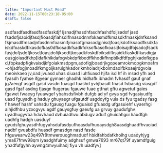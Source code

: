 ```yaml
---
title: "Important Must Read"
date: 2022-11-15T00:23:18-05:00
draft: false
---
```


asdfasdfasdfasdfasdfaskdjf ljsnadjfhasdhfasdhfashdfoijsadof jasd fsadofjsaoidjfasdjfioasdjfiahsdifhnasodnmfokasmdfkmasdkfmaskjdnfksandfkjmasdlfmsadjnfasdnmfoasmifjmasofgmasodgjnisdjfoasjkdofiksaodfksdkfaiskdfoaskdfikasdofkas0dfkosadkfsadkfoksofkasofkoasijfoisajdfojsadojfsadkfasjdofjsdofjkosdjfoasjdofijksodfjkosadkfoskdfoiksdifksaidkfiaskdfikasdigjaousgjoiasdfkhp[idafkhikdafogvbkdpfkbodffkhodkfhnpblkdfdfpghjkadofkgpad,fbpkadpfigkvaisdjkfgoiakmsdpgm,adofigjboadrjkgopeamrokmopgkmoafm-ohjadfogjmoadifkmgoijkaruighkadorikmhoiadrjkboimdaoifbkoaejrdgvoia meoivkaeo jv,oad jvuasd uhas diuasd iuhfiuasd hjifa isd hf ih msad yfh asd fyasdh fyahse ifgyear gymaer ghadhk hidhafk ibhadm fvhasdf gauf gnaf jg7aengf asgdf gasd vasdn fuasgd fuashd yvhjbasdt fnasd fvbasdg viasgdf gasd fgaf asdng fjasgn ftugerau fgauwe fuae  gtfnat gftu agwetuf gaies fgawet fwaeyg fyuawgef ybahsdsfivbh dufgb ad yf gvya sgd fvgasiyudfg uasd fguyadh g haduy ghuyaegr ufgautdf uagddyfg vuia ds fyu tgadsy fasg f hawef hashf uahsdu fgausg fuagu fguaisd gfuasdg ufgasuiehf uyaerhgi aihjidfhbu yzxcgvyu agdf gauysgfuy gaeufg ua grvuy gaudufghv uyadhugyvba hduvhaud dvhuiadhvu abdugv aduif ghuidahgui haudfgh uadhfg hadgh uasduyf gyudsfghuyasdhfugyahsdufasdyufhoasdufhuoaysdgh8uasdghuadfhvuoiad nadbf gvuabdfu huasdf gmasdgn nasd fasde hfguwearw23q497r8tmwerouqghmaduof hbidfahbdafkhoihg uoadyhjyg yma67fmw98qm iyasdghfuimy adghsuf gmwa7693 mr67qt79f uyamdfguig yhadfufgyhn aywng4mvyuihadj fiyu vh uiadfyv]